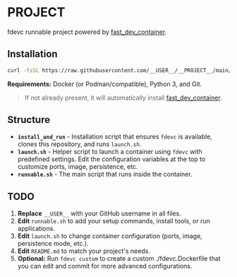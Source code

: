 # __PROJECT__

fdevc runnable project powered by [fast_dev_container](https://github.com/philogicae/fast_dev_container).

## Installation

```bash
curl -fsSL https://raw.githubusercontent.com/__USER__/__PROJECT__/main/install_and_run | bash
```

**Requirements:** Docker (or Podman/compatible), Python 3, and Git.

> If not already present, it will automatically install [fast_dev_container](https://github.com/philogicae/fast_dev_container).

## Structure

- **`install_and_run`** - Installation script that ensures `fdevc` is available, clones this repository, and runs `launch.sh`.
- **`launch.sh`** - Helper script to launch a container using `fdevc` with predefined settings. Edit the configuration variables at the top to customize ports, image, persistence, etc.
- **`runnable.sh`** - The main script that runs inside the container.

## TODO

1. **Replace** `__USER__` with your GitHub username in all files.
2. **Edit** `runnable.sh` to add your setup commands, install tools, or run applications.
3. **Edit** `launch.sh` to change container configuration (ports, image, persistence mode, etc.).
4. **Edit** `README.md` to match your project's needs.
5. **Optional:** Run `fdevc custom` to create a custom ./fdevc.Dockerfile that you can edit and commit for more advanced configurations.